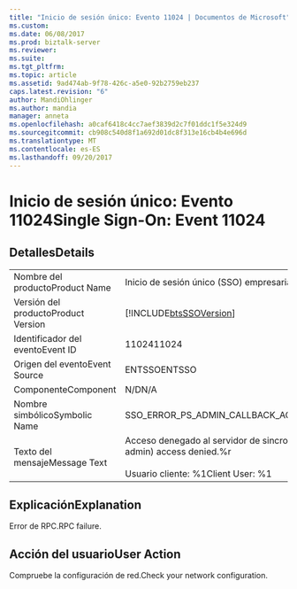 ```yaml
---
title: "Inicio de sesión único: Evento 11024 | Documentos de Microsoft"
ms.custom: 
ms.date: 06/08/2017
ms.prod: biztalk-server
ms.reviewer: 
ms.suite: 
ms.tgt_pltfrm: 
ms.topic: article
ms.assetid: 9ad474ab-9f78-426c-a5e0-92b2759eb237
caps.latest.revision: "6"
author: MandiOhlinger
ms.author: mandia
manager: anneta
ms.openlocfilehash: a0caf6418c4cc7aef3839d2c7f01ddc1f5e324d9
ms.sourcegitcommit: cb908c540d8f1a692d01dc8f313e16cb4b4e696d
ms.translationtype: MT
ms.contentlocale: es-ES
ms.lasthandoff: 09/20/2017
---
```

# <a name="single-sign-on-event-11024"></a><span data-ttu-id="87a5f-102">Inicio de sesión único: Evento 11024</span><span class="sxs-lookup"><span data-stu-id="87a5f-102">Single Sign-On: Event 11024</span></span>
## <a name="details"></a><span data-ttu-id="87a5f-103">Detalles</span><span class="sxs-lookup"><span data-stu-id="87a5f-103">Details</span></span>  
  
|||  
|-|-|  
|<span data-ttu-id="87a5f-104">Nombre del producto</span><span class="sxs-lookup"><span data-stu-id="87a5f-104">Product Name</span></span>|<span data-ttu-id="87a5f-105">Inicio de sesión único (SSO) empresarial</span><span class="sxs-lookup"><span data-stu-id="87a5f-105">Enterprise Single Sign-On</span></span>|  
|<span data-ttu-id="87a5f-106">Versión del producto</span><span class="sxs-lookup"><span data-stu-id="87a5f-106">Product Version</span></span>|[!INCLUDE[btsSSOVersion](../includes/btsssoversion-md.md)]|  
|<span data-ttu-id="87a5f-107">Identificador del evento</span><span class="sxs-lookup"><span data-stu-id="87a5f-107">Event ID</span></span>|<span data-ttu-id="87a5f-108">11024</span><span class="sxs-lookup"><span data-stu-id="87a5f-108">11024</span></span>|  
|<span data-ttu-id="87a5f-109">Origen del evento</span><span class="sxs-lookup"><span data-stu-id="87a5f-109">Event Source</span></span>|<span data-ttu-id="87a5f-110">ENTSSO</span><span class="sxs-lookup"><span data-stu-id="87a5f-110">ENTSSO</span></span>|  
|<span data-ttu-id="87a5f-111">Componente</span><span class="sxs-lookup"><span data-stu-id="87a5f-111">Component</span></span>|<span data-ttu-id="87a5f-112">N/D</span><span class="sxs-lookup"><span data-stu-id="87a5f-112">N/A</span></span>|  
|<span data-ttu-id="87a5f-113">Nombre simbólico</span><span class="sxs-lookup"><span data-stu-id="87a5f-113">Symbolic Name</span></span>|<span data-ttu-id="87a5f-114">SSO_ERROR_PS_ADMIN_CALLBACK_ACCESS_DENIED</span><span class="sxs-lookup"><span data-stu-id="87a5f-114">SSO_ERROR_PS_ADMIN_CALLBACK_ACCESS_DENIED</span></span>|  
|<span data-ttu-id="87a5f-115">Texto del mensaje</span><span class="sxs-lookup"><span data-stu-id="87a5f-115">Message Text</span></span>|<span data-ttu-id="87a5f-116">Acceso denegado al servidor de sincronización de contraseñas (para admin.).%r</span><span class="sxs-lookup"><span data-stu-id="87a5f-116">Password sync server (for admin) access denied.%r</span></span><br /><br /> <span data-ttu-id="87a5f-117">Usuario cliente: %1</span><span class="sxs-lookup"><span data-stu-id="87a5f-117">Client User: %1</span></span>|  
  
## <a name="explanation"></a><span data-ttu-id="87a5f-118">Explicación</span><span class="sxs-lookup"><span data-stu-id="87a5f-118">Explanation</span></span>  
 <span data-ttu-id="87a5f-119">Error de RPC.</span><span class="sxs-lookup"><span data-stu-id="87a5f-119">RPC failure.</span></span>  
  
## <a name="user-action"></a><span data-ttu-id="87a5f-120">Acción del usuario</span><span class="sxs-lookup"><span data-stu-id="87a5f-120">User Action</span></span>  
 <span data-ttu-id="87a5f-121">Compruebe la configuración de red.</span><span class="sxs-lookup"><span data-stu-id="87a5f-121">Check your network configuration.</span></span>